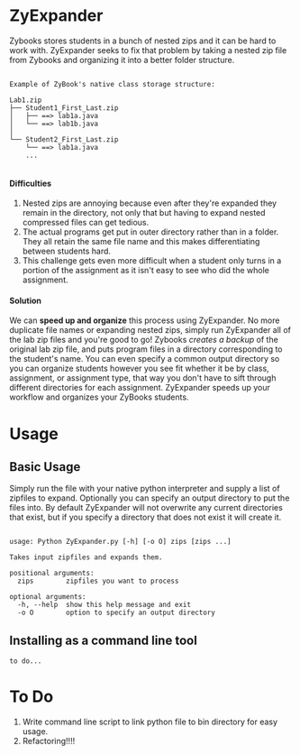 # ZyExpander
Zybooks stores students in a bunch of nested zips and it can be hard to work with. ZyExpander seeks to fix that problem by taking a nested zip file from Zybooks and organizing it into a better folder structure.

```

Example of ZyBook's native class storage structure:

Lab1.zip
├── Student1_First_Last.zip
│   ├── ==> lab1a.java   
│	└── ==> lab1b.java
│  
└── Student2_First_Last.zip
    └── ==> lab1a.java
    ... 


```


#### Difficulties
 1. Nested zips are annoying because even after they're expanded they remain in the directory, not only that but having to expand nested compressed files can get tedious.
 2. The actual programs get put in outer directory rather than in a folder. They all retain the same file name and this makes differentiating between students hard.
 3. This challenge gets even more difficult when a student only turns in a portion of the assignment as it isn't easy to see who did the whole assignment.
#### Solution
We can **speed up and organize** this process using ZyExpander. No more duplicate file names or expanding nested zips, simply run ZyExpander all of the lab zip files and you're good to go! Zybooks *creates a backup* of the original lab zip file, and puts program files in a directory corresponding to the student's name. You can even specify a common output directory so you can organize students however you see fit whether it be by class, assignment, or assignment type, that way you don't have to sift through different directories for each assignment. ZyExpander speeds up your workflow and organizes your ZyBooks students.

# Usage
## Basic Usage
Simply run the file with your native python interpreter and supply a list of zipfiles to expand. Optionally you can specify an output directory to put the files into. By default ZyExpander will not overwrite any current directories that exist, but if you specify a directory that does not exist it will create it.


```

usage: Python ZyExpander.py [-h] [-o O] zips [zips ...]

Takes input zipfiles and expands them.

positional arguments:
  zips        zipfiles you want to process

optional arguments:
  -h, --help  show this help message and exit
  -o O        option to specify an output directory

```


## Installing as a command line tool

```
to do...
```


# To Do
1. Write command line script to link python file to bin directory for easy usage.
2. Refactoring!!!!
